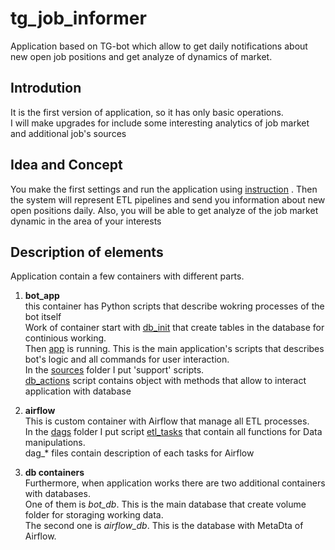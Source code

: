 # tg_job_informer

Application based on TG-bot which allow to get daily notifications about new open job positions and get analyze of dynamics of market.

## Introdution

It is the first version of application, so it has only basic operations.
\
I will make upgrades for include some interesting analytics of job market and additional job's sources

## Idea and Concept

You make the first settings and run the application using [instruction](./instuction.md) . Then the system will represent ETL pipelines and send you information about new open positions daily. Also, you will be able to get analyze of the job market dynamic in the area of your interests

## Description of elements

Application contain a few containers with different parts.

1. **bot_app**
\
this container has Python scripts that describe wokring processes of the bot itself
\
Work of container start with [db_init](./bot_app/app/db_init.py) that create tables in the database for continious working.
\
Then [app](./bot_app/app/app.py) is running. This is the main application's scripts that describes bot's logic and all commands for user interaction.
\
In the [sources](./bot_app/app/sources/) folder I put 'support' scripts.
\
[db_actions](./bot_app/app/sources/db_actions.py) script contains object with methods that allow to interact application with database

2. **airflow**
\
This is custom container with Airflow that manage all ETL processes.
\
In the [dags](./airflow/dags/) folder I put script [etl_tasks](./airflow/dags/etl_tasks.py) that contain all functions for Data manipulations.
\
dag_* files contain description of each tasks for Airflow

3. **db containers**
\
Furthermore, when application works there are two additional containers with databases.
\
One of them is *bot_db*. This is the main database that create volume folder for storaging working data.
\
The second one is *airflow_db*. This is the database with MetaDta of Airflow.
